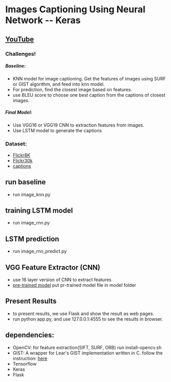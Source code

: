 # Images Captioning Using Neural Network -- Keras

## [YouTube](https://www.youtube.com/watch?v=f2waevH1b6I)

### Challenges!
##### Baseline:
* KNN model for image captioning. Get the features of images using SURF or GIST algorithm, and feed into knn model.
* For prediction, find the closest image based on features.
* use BLEU score to choose one best caption from the captions of closest images.
##### Final Model:
* Use VGG16 or VGG19 CNN to extraction features from images.
* Use LSTM model to generate the captions

### Dataset:
* [Flickr8K](http://nlp.cs.illinois.edu/HockenmaierGroup/Framing_Image_Description/KCCA.html)
* [Flickr30k](https://drive.google.com/file/d/0B5o40yxdA9PqTnJuWGVkcFlqcG8/view)
* [captions](https://drive.google.com/file/d/0B2vTU3h54lTydXFjSVM5T2t4WmM/view)

## run baseline
* run image_knn.py

## training LSTM model
* run image_rnn.py

## LSTM prediction
* run image_rnn_predict.py

## VGG Feature Extractor (CNN)
* use 16 layer version of CNN to extract features
* [pre-trained model](https://www.cs.toronto.edu/~frossard/vgg16/vgg16_weights.npz) put pr-trained model file in model folder

## Present Results
* to present results, we use Flask and show the result as web pages.
* run python app.py, and use 127.0.0.1:4555 to see the results in browser.

## dependencies:
* OpenCV: for feature extraction(SIFT, SURF, ORB)
run install-opencv.sh
* GIST: A wrapper for Lear's GIST implementation written in C.
follow the instruction: [here](https://github.com/yuichiroTCY/lear-gist-python)
* Tensorflow
* Keras
* Flask
